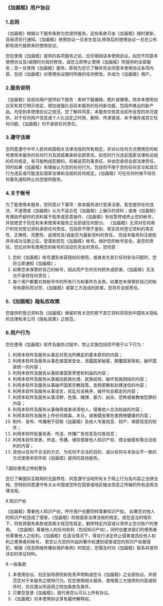 <HTML>
    <HEAD>
        <META http-equiv="Content-Type" content="text/html; charset=UTF-8">
            <BODY >
                <h3>《加画框》用户协议</h3>
                <h3>1.总则</h3>
                <p>《加画框》根据以下服务条款为您提供服务。这些条款可由《加画框》随时更新，且毋须另行通知。《加画框》使用协议一旦发生变动,修改后的使用协议一旦在公布即有效代替原来的使用协议。
                <div>
                您在使用《加画框》提供的各项服务之前，应仔细阅读本使用协议。如您不同意本使用协议及/或随时对其的修改，请您立即停止使用《加画框》所提供的全部服务；您一旦使用《加画框》服务，即视为您已了解并完全同意本使用协议各项内容，包括《加画框》对使用协议随时所做的任何修改，并成为《加画框》用户。</p>
                <h3>2.服务说明</h3>
                <p>《加画框》目前向用户提供如下服务：素材下载编辑，图片装裱等。除非本使用协议另有其它明示规定，增加或强化目前本服务的任何新功能，包括所推出的新产品，均受到本使用协议之规范。您了解并同意，本服务仅依其当前所呈现的状况提供，对于任何用户信息或个人化设定之时效、删除、传递错误、未予储存或其它任何问题，《加画框》均不承担任何责任。</p>
                <h3>3.遵守法律</h3>
                <p>您同意遵守中华人民共和国相关法律法规的所有规定，并对以任何方式使用您的帐号使用本服务的任何行为及其结果承担全部责任。如您的行为违反国家法律和法规的任何规定，有可能构成犯罪的，将被追究刑事责任，并由您承担全部法律责任。
                同时如果《加画框》有理由认为您的任何行为，包括但不限于您的任何言论和其它行为违反或可能违反国家法律和法规的任何规定，《加画框》可在任何时候不经任何事先通知终止向您提供服务。</p>
                <h3>4.关于账号</h3>
                <p>为了能使用本服务，您同意以下事项：依本服务进行登录注册，若您提供任何违法、不道德或《加画框》认为不适合在《加画框》上展示的资料；或者《加画框》有理由怀疑你的资料属于程序或恶意操作，《加画框》有权暂停或终止您的帐号，并拒绝您于现在和未来使用本服务之全部或任何部分。
                《加画框》无须对任何用户的任何登记资料承担任何责任，包括但不限于鉴别、核实任何登记资料的真实性、正确性、完整性、适用性及/或是否为最新资料的责任。
                完成本服务的注册程序并成功注册之后，登录到您在《加画框》帐号。保护您的帐号安全，是您的责任。您应对所有使用您的帐号的活动负完全的责任。您同意：</p>
                <ol>
                    <li>您的《加画框》帐号遭到未获授权的使用，或者发生其它任何安全问题时，您将立即通知《加画框》；
                    </li>
                    <li>如果您未保管好自己的帐号，因此而产生的任何损失或损害，《加画框》无法也不承担任何责任；
                    </li>
                    <li>每个用户都要对其帐号中的所有行为和事件负全责。如果您未保管好自己的帐号和密码而对您、《加画框》或第三方造成的损害，您将负全部责任。
                    </li>
                </ol>
                <h3>5.《加画框》隐私权政策</h3>
                <p>您提供的登记资料及《加画框》保留的有关您的若干其它资料将受到中国有关隐私的法律和本公司《隐私政策》之规范。</p>
                <h3>6.用户行为</h3>
                <p>您在使用《加画框》软件及服务过程中，禁止实施包括但不限于以下行为：</p>
                <ol>
                    <li>利用本软件及服务从事反对宪法所确定的基本原则的内容；
                    </li>
                    <li>利用本软件及服务从事危害国家安全，泄露国家秘密，颠覆国家政权，破坏国家统一的内容；
                    </li>
                    <li>利用本软件及服务从事损害国家荣誉和利益的内容；
                    </li>
                    <li>利用本软件及服务从事煽动民族仇恨、民族歧视，破坏民族团结的内容；
                    </li>
                    <li>利用本软件及服务从事破坏国家宗教政策，宣扬邪教和封建迷信的内容；
                    </li>
                    <li>利用本软件及服务从事谣言，扰乱社会秩序，破坏社会稳定的内容；
                    </li>
                    <li>利用本软件及服务从事淫秽、色情、赌博、暴力、凶杀、恐怖或者教唆犯罪的内容；
                    </li>
                    <li>利用本软件及服务从事侮辱或者诽谤他人，侵害他人合法权益的内容；
                    </li>
                    <li>利用本软件及服务上传任何病毒，木马，或者蠕虫等危害网络健康的内容；
                    </li>
                    <li>制作、发布、传播用于窃取《加画框》及他人专属信息、财产、保密信息的软件；
                    </li>
                    <li>利用本软件批量发表、传送、传播广告信息及垃圾信息；
                    </li>
                    <li>利用本软件发表、传送、传播、储存侵害他人知识产权、商业秘密权等合法权利的内容；
                    </li>
                    <li>其他以任何不合法的方式、为任何不合法的目的、或以任何与本协议不一致的方式使用本软件和《加画框》提供的其他服务。
                    </li>
                </ol>
                <p>7.国际使用之特别警告</p>
                <p>您已了解国际互联网的无国界性，同意遵守当地所有关于网上行为及内容之法律法规。您特别同意遵守有关从中国或您所在国家或地区输出信息之传输的所有适用法律法规。</p>
                <p>8.知识产权</p>
                <p>《加画框》尊重他人知识产权，呼吁用户也要同样尊重知识产权。
                如果您对他人的知识产权造成了侵害，《加画框》将依国家法律法规的规定，或在适当的情形下，将依其服务条款或其相关规范性规定，删除特定内容或以至终止您对账户的使用。
                《加画框》尊重他人的任何权利（包括知识产权），同时也要求我们的使用者也尊重他人之权利。《加画框》在适当情况下，得自行决定终止侵害或违反他人权利之使用者的帐号。
                若您认为您的作品的著作权遭到侵害或您的知识产权被侵犯，根据《信息网络传播权保护条例》的规定，您需及时向《加画框》联系并提供详实的举证材料。</p>
                <p>9.一般条款</p>
                <ol>
                <li>本使用协议、社区指导原则和免责声明构成您与《加画框》之全部协议，并规范您对于本服务之使用行为。在您使用相关服务、使用第三方提供的内容或软件时，亦应遵从所适用之附加条款及条件。</li>
                <li>只要您登录《加画框》，就代表您认可以上所有协议。</li>
                <li>《加画框》对本使用协议享有最终解释权。</li>
                </ol>
                </div>
            </BODY>
</HTML>
